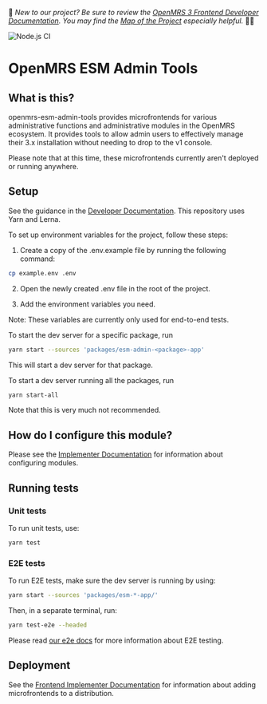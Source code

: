 :wave:	*New to our project? Be sure to review the [OpenMRS 3 Frontend Developer Documentation](https://openmrs.github.io/openmrs-esm-core/#/). You may find the [Map of the Project](https://openmrs.github.io/openmrs-esm-core/#/main/map) especially helpful.* :teacher:	

![Node.js CI](https://github.com/openmrs/openmrs-esm-admin-tools/workflows/Node.js%20CI/badge.svg)

# OpenMRS ESM Admin Tools

## What is this?

openmrs-esm-admin-tools provides microfrontends for various administrative functions and administrative modules in the OpenMRS ecosystem. It provides tools to allow admin users to effectively manage their 3.x installation without needing to drop to the v1 console.

Please note that at this time, these microfrontends currently aren't deployed or running anywhere.

## Setup

See the guidance in the [Developer Documentation](https://o3-dev.docs.openmrs.org/#/getting_started/prerequisites).
This repository uses Yarn and Lerna.

To set up environment variables for the project, follow these steps:

1. Create a copy of the .env.example file by running the following command:

  ```bash
  cp example.env .env
  ```
  
2. Open the newly created .env file in the root of the project.

3. Add the environment variables you need.

Note: These variables are currently only used for end-to-end tests.

To start the dev server for a specific package, run

```bash
yarn start --sources 'packages/esm-admin-<package>-app'
```

This will start a dev server for that package.

To start a dev server running all the packages, run

```bash
yarn start-all
```

Note that this is very much not recommended.

## How do I configure this module?

Please see the [Implementer Documentation](https://wiki.openmrs.org/display/projects/Frontend+3.0+Documentation+for+Implementers#Frontend3.0DocumentationforImplementers-Configuringtheapplication)
for information about configuring modules.

## Running tests

### Unit tests

To run unit tests, use:

```sh
yarn test
```

### E2E tests

To run E2E tests, make sure the dev server is running by using:

```sh
yarn start --sources 'packages/esm-*-app/'
```

Then, in a separate terminal, run:

```sh
yarn test-e2e --headed
```

Please read [our e2e docs](e2e/README.md) for more information about E2E testing.

## Deployment

See the
[Frontend Implementer Documentation](https://wiki.openmrs.org/display/projects/Frontend+3.0+Documentation+for+Implementers)
for information about adding microfrontends to a distribution.
